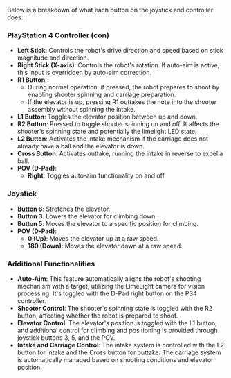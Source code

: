 Below is a breakdown of what each button on the joystick and controller does:

### PlayStation 4 Controller (con)

- **Left Stick**: Controls the robot's drive direction and speed based on stick magnitude and direction.
- **Right Stick (X-axis)**: Controls the robot's rotation. If auto-aim is active, this input is overridden by auto-aim correction.
- **R1 Button**: 
  - During normal operation, if pressed, the robot prepares to shoot by enabling shooter spinning and carriage preparation. 
  - If the elevator is up, pressing R1 outtakes the note into the shooter assembly without spinning the intake.
- **L1 Button**: Toggles the elevator position between up and down.
- **R2 Button**: Pressed to toggle shooter spinning on and off. It affects the shooter's spinning state and potentially the limelight LED state.
- **L2 Button**: Activates the intake mechanism if the carriage does not already have a ball and the elevator is down.
- **Cross Button**: Activates outtake, running the intake in reverse to expel a ball.
- **POV (D-Pad)**:
  - **Right**: Toggles auto-aim functionality on and off.

### Joystick

- **Button 6**: Stretches the elevator.
- **Button 3**: Lowers the elevator for climbing down.
- **Button 5**: Moves the elevator to a specific position for climbing.
- **POV (D-Pad)**:
  - **0 (Up)**: Moves the elevator up at a raw speed.
  - **180 (Down)**: Moves the elevator down at a raw speed.

### Additional Functionalities

- **Auto-Aim**: This feature automatically aligns the robot's shooting mechanism with a target, utilizing the LimeLight camera for vision processing. It's toggled with the D-Pad right button on the PS4 controller.
- **Shooter Control**: The shooter's spinning state is toggled with the R2 button, affecting whether the robot is prepared to shoot.
- **Elevator Control**: The elevator's position is toggled with the L1 button, and additional control for climbing and positioning is provided through joystick buttons 3, 5, and the POV.
- **Intake and Carriage Control**: The intake system is controlled with the L2 button for intake and the Cross button for outtake. The carriage system is automatically managed based on shooting conditions and elevator position.